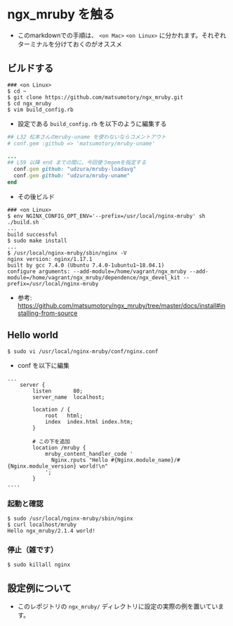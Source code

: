 # ngx_mruby を触る

* このmarkdownでの手順は、 `<on Mac>` `<on Linux>` に分かれます。それぞれターミナルを分けておくのがオススメ

## ビルドする

```console
### <on Linux>
$ cd ~
$ git clone https://github.com/matsumotory/ngx_mruby.git
$ cd ngx_mruby
$ vim build_config.rb
```

* 設定である `build_config.rb` を以下のように編集する

```ruby
## L32 松本さんのmruby-uname を使わないならコメントアウト
# conf.gem :github => 'matsumotory/mruby-uname'

...
## L59 以降 end までの間に、今回使うmgemを指定する
  conf.gem github: "udzura/mruby-loadavg"
  conf.gem github: "udzura/mruby-uname"
end
```

* その後ビルド

```console
### <on Linux>
$ env NGINX_CONFIG_OPT_ENV='--prefix=/usr/local/nginx-mruby' sh ./build.sh
...
build successful
$ sudo make install
...
$ /usr/local/nginx-mruby/sbin/nginx -V
nginx version: nginx/1.17.1
built by gcc 7.4.0 (Ubuntu 7.4.0-1ubuntu1~18.04.1) 
configure arguments: --add-module=/home/vagrant/ngx_mruby --add-module=/home/vagrant/ngx_mruby/dependence/ngx_devel_kit --prefix=/usr/local/nginx-mruby
```

* 参考: https://github.com/matsumotory/ngx_mruby/tree/master/docs/install#installing-from-source

## Hello world

```
$ sudo vi /usr/local/nginx-mruby/conf/nginx.conf
```

* conf を以下に編集

```
...
    server {
        listen       80;
        server_name  localhost;

        location / {
            root   html;
            index  index.html index.htm;
        }

        # この下を追加
        location /mruby {
            mruby_content_handler_code '
              Nginx.rputs "Hello #{Nginx.module_name}/#{Nginx.module_version} world!\n"
            ';
        }
....
```

### 起動と確認

```console
$ sudo /usr/local/nginx-mruby/sbin/nginx
$ curl localhost/mruby
Hello ngx_mruby/2.1.4 world!
```

### 停止（雑です）

```console
$ sudo killall nginx
```

## 設定例について

* このレポジトリの `ngx_mruby/` ディレクトリに設定の実際の例を置いています。
